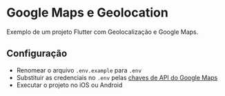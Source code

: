 # Google Maps e Geolocation

Exemplo de um projeto Flutter com Geolocalização e Google Maps.

## Configuração

- Renomear o arquivo `.env.example` para `.env`
- Substituir as credenciais no `.env` pelas [chaves de API do Google Maps](https://console.cloud.google.com/google/maps-apis/credentials)
- Executar o projeto no iOS ou Android

